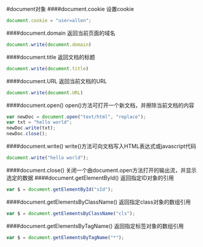 #document对象
####document.cookie
设置cookie
```js
document.cookie = "user=allen";
```
####document.domain
返回当前页面的域名
```js
document.write(document.domain)
```
####document.title
返回文档的标题
```js
document.write(document.title)
```
####document.URL
返回当前文档的URL
```js
document.write(document.URL)
```
####document.open()
open()方法可打开一个新文档，并擦除当前文档的内容
```js
var newDoc = document.open("text/html", "replace");
var txt = "hello world";
newDoc.write(txt);
newDoc.close();
```
####document.write()
write()方法可向文档写入HTML表达式或javascript代码
```js
document.write("hello world");
```
####document.close()
关闭一个由document.open方法打开的输出流，并显示选定的数据
####document.getElementById()
返回指定ID对象的引用
```js
var $ = document.getElementById("sId");
```
####document.getElementsByClassName()
返回指定class对象的数组引用
```js
var $ = document.getElementsByClassName("cls");
```
####document.getElementsByTagName()
返回指定标签对象的数组引用
```js
var $ = document.getElementsByTagName("*");
```
